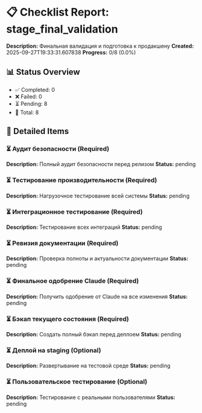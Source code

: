 
# 📋 Checklist Report: stage_final_validation

**Description:** Финальная валидация и подготовка к продакшену
**Created:** 2025-09-27T19:33:31.607838
**Progress:** 0/8 (0.0%)

## 📊 Status Overview
- ✅ Completed: 0
- ❌ Failed: 0
- ⏳ Pending: 8
- 📝 Total: 8

## 📝 Detailed Items

### ⏳ Аудит безопасности (Required)
**Description:** Полный аудит безопасности перед релизом
**Status:** pending

### ⏳ Тестирование производительности (Required)
**Description:** Нагрузочное тестирование всей системы
**Status:** pending

### ⏳ Интеграционное тестирование (Required)
**Description:** Тестирование всех интеграций
**Status:** pending

### ⏳ Ревизия документации (Required)
**Description:** Проверка полноты и актуальности документации
**Status:** pending

### ⏳ Финальное одобрение Claude (Required)
**Description:** Получить одобрение от Claude на все изменения
**Status:** pending

### ⏳ Бэкап текущего состояния (Required)
**Description:** Создать полный бэкап перед деплоем
**Status:** pending

### ⏳ Деплой на staging (Optional)
**Description:** Развертывание на тестовой среде
**Status:** pending

### ⏳ Пользовательское тестирование (Optional)
**Description:** Тестирование с реальными пользователями
**Status:** pending

